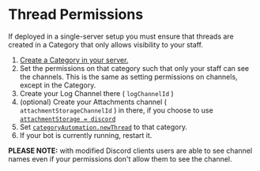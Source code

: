 # Thread Permissions

If deployed in a single-server setup you must ensure that threads are created in a Category that only allows visibility to your staff.

1. [Create a Category in your server.](https://support.discord.com/hc/en-us/articles/115001580171-Channel-Categories-101)
2. Set the permissions on that category such that only your staff can see the channels.  This is the same as setting permissions on channels, except in the Category.
3. Create your Log Channel there ( `logChannelId` )
4. (optional) Create your Attachments channel ( `attachmentStorageChannelId` ) in there, if you choose to use [`attachmentStorage = discord`](https://github.com/Dragory/modmailbot/blob/master/docs/configuration.md#attachmentstorage)
5. Set [`categoryAutomation.newThread`](https://github.com/Dragory/modmailbot/blob/master/docs/configuration.md#categoryautomationnewthread) to that category.
6. If your bot is currently running, restart it.

**PLEASE NOTE:** with modified Discord clients users are able to see channel names even if your permissions don't allow them to see the channel.  
